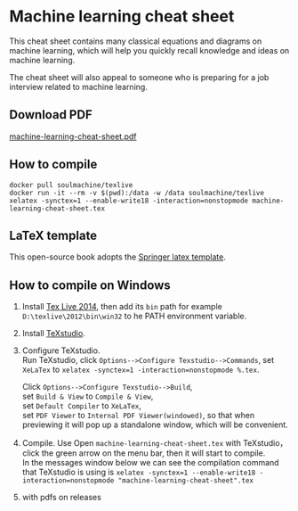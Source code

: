 Machine learning cheat sheet
============================

This cheat sheet contains many classical equations and diagrams on machine learning, which will help you quickly recall knowledge and ideas on machine learning.

The cheat sheet will also appeal to someone who is preparing for a job interview related to machine learning.


## Download PDF
[machine-learning-cheat-sheet.pdf](https://github.com/soulmachine/machine-learning-cheat-sheet/raw/master/machine-learning-cheat-sheet.pdf) 


## How to compile

    docker pull soulmachine/texlive
    docker run -it --rm -v $(pwd):/data -w /data soulmachine/texlive xelatex -synctex=1 --enable-write18 -interaction=nonstopmode machine-learning-cheat-sheet.tex


## LaTeX template
This open-source book adopts the [Springer latex template](http://www.springer.com/authors/book+authors?SGWID=0-154102-12-970131-0).


## How to compile on Windows
1. Install [Tex Live 2014](http://www.tug.org/texlive/), then add its `bin` path for example `D:\texlive\2012\bin\win32` to he PATH environment variable.
2. Install [TeXstudio](http://texstudio.sourceforge.net/).
3. Configure TeXstudio.  
    Run TeXstudio, click `Options-->Configure Texstudio-->Commands`, set `XeLaTex` to `xelatex -synctex=1 -interaction=nonstopmode %.tex`.
    
    Click `Options-->Configure Texstudio-->Build`,   
    set `Build & View` to `Compile & View`,  
    set `Default Compiler` to `XeLaTex`,  
    set `PDF Viewer` to `Internal PDF Viewer(windowed)`, so that when previewing it will pop up a standalone window, which will be convenient.
4. Compile. Use Open `machine-learning-cheat-sheet.tex` with TeXstudio，click the green arrow on the menu bar, then it will start to compile.  
    In the messages window below we can see the compilation command that TeXstudio is using is `xelatex -synctex=1 --enable-write18 -interaction=nonstopmode "machine-learning-cheat-sheet".tex`

5. with pdfs on releases
